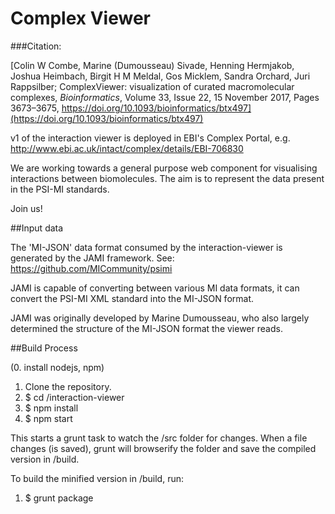 Complex Viewer
==============


###Citation:

[Colin W Combe, Marine (Dumousseau) Sivade, Henning Hermjakob, Joshua Heimbach, Birgit H M Meldal, Gos Micklem, Sandra Orchard, Juri Rappsilber; ComplexViewer: visualization of curated macromolecular complexes, _Bioinformatics_, Volume 33, Issue 22, 15 November 2017, Pages 3673–3675, https://doi.org/10.1093/bioinformatics/btx497](https://doi.org/10.1093/bioinformatics/btx497)

v1 of the interaction viewer is deployed in EBI's Complex Portal, e.g. http://www.ebi.ac.uk/intact/complex/details/EBI-706830

We are working towards a general purpose web component for visualising interactions between biomolecules.
The aim is to represent the data present in the PSI-MI standards.

Join us!

##Input data

The 'MI-JSON' data format consumed by the interaction-viewer is generated by the JAMI framework.
See: https://github.com/MICommunity/psimi

JAMI is capable of converting between various MI data formats, it can convert the PSI-MI XML standard into the MI-JSON format.

JAMI was originally developed by Marine Dumousseau, who also largely determined the structure of the MI-JSON format the viewer reads.

##Build Process

(0. install nodejs, npm)
1. Clone the repository.
2. $ cd /interaction-viewer
3. $ npm install
4. $ npm start

This starts a grunt task to watch the /src folder for changes. When a file changes (is saved), grunt will browserify the folder and save the compiled version in /build.

To build the minified version in /build, run:

1. $ grunt package
